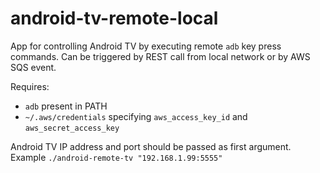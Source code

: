 # android-tv-remote-local

App for controlling Android TV by executing remote `adb` key press commands. Can be triggered by REST call from local network or by AWS SQS event.

Requires:
 * `adb` present in PATH
 * `~/.aws/credentials` specifying `aws_access_key_id` and `aws_secret_access_key`

Android TV IP address and port should be passed as first argument.
Example `./android-remote-tv "192.168.1.99:5555"`